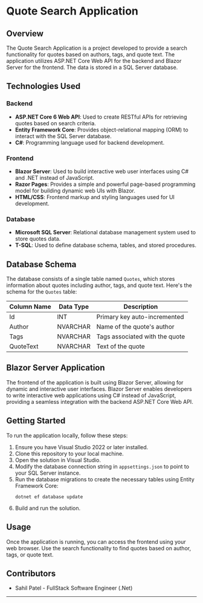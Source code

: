# Quote Search Application

## Overview
The Quote Search Application is a project developed to provide a search functionality for quotes based on authors, tags, and quote text. The application utilizes ASP.NET Core Web API for the backend and Blazor Server for the frontend. The data is stored in a SQL Server database.

## Technologies Used
### Backend
- **ASP.NET Core 6 Web API**: Used to create RESTful APIs for retrieving quotes based on search criteria.
- **Entity Framework Core**: Provides object-relational mapping (ORM) to interact with the SQL Server database.
- **C#**: Programming language used for backend development.

### Frontend
- **Blazor Server**: Used to build interactive web user interfaces using C# and .NET instead of JavaScript.
- **Razor Pages**: Provides a simple and powerful page-based programming model for building dynamic web UIs with Blazor.
- **HTML/CSS**: Frontend markup and styling languages used for UI development.

### Database
- **Microsoft SQL Server**: Relational database management system used to store quotes data.
- **T-SQL**: Used to define database schema, tables, and stored procedures.

## Database Schema
The database consists of a single table named `Quotes`, which stores information about quotes including author, tags, and quote text. Here's the schema for the `Quotes` table:

| Column Name | Data Type   | Description                   |
|-------------|-------------|-------------------------------|
| Id          | INT         | Primary key auto-incremented  |
| Author      | NVARCHAR    | Name of the quote's author    |
| Tags        | NVARCHAR    | Tags associated with the quote|
| QuoteText   | NVARCHAR    | Text of the quote             |

## Blazor Server Application
The frontend of the application is built using Blazor Server, allowing for dynamic and interactive user interfaces. Blazor Server enables developers to write interactive web applications using C# instead of JavaScript, providing a seamless integration with the backend ASP.NET Core Web API.

## Getting Started
To run the application locally, follow these steps:
1. Ensure you have Visual Studio 2022 or later installed.
2. Clone this repository to your local machine.
3. Open the solution in Visual Studio.
4. Modify the database connection string in `appsettings.json` to point to your SQL Server instance.
5. Run the database migrations to create the necessary tables using Entity Framework Core:
    ```
    dotnet ef database update
    ```
6. Build and run the solution.

## Usage
Once the application is running, you can access the frontend using your web browser. Use the search functionality to find quotes based on author, tags, or quote text.

## Contributors
- Sahil Patel - FullStack Software Engineer (.Net)
---
